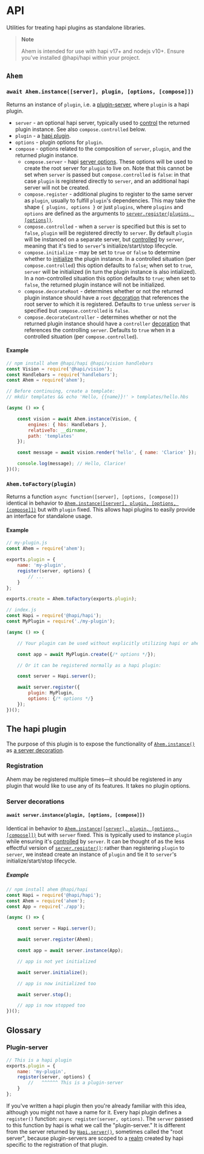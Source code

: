 # API

Utilities for treating hapi plugins as standalone libraries.

> **Note**
>
> Ahem is intended for use with hapi v17+ and nodejs v10+.  Ensure you've installed @hapi/hapi within your project.

## `Ahem`
### `await Ahem.instance([server], plugin, [options, [compose]])`

Returns an instance of `plugin`, i.e. a [plugin-server](#plugin-server), where `plugin` is a hapi plugin.

 - `server` - an optional hapi server, typically used to [control](https://hapi.dev/api/#-servercontrolserver) the returned plugin instance.  See also `compose.controlled` below.
 - `plugin` - a [hapi plugin](https://hapi.dev/api/#plugins).
 - `options` - plugin options for `plugin`.
 - `compose` - options related to the composition of `server`, `plugin`, and the returned plugin instance.
   - `compose.server` - hapi [server options](https://hapi.dev/api/#server.options).  These options will be used to create the root server for `plugin` to live on.  Note that this cannot be set when `server` is passed but `compose.controlled` is `false`: in that case `plugin` is registered directly to `server`, and an additional hapi server will not be created.
   - `compose.register` - additional plugins to register to the same server as `plugin`, usually to fulfill `plugin`'s dependencies.  This may take the shape `{ plugins, options }` or just `plugins`, where `plugins` and `options` are defined as the arguments to [`server.register(plugins, [options])`](https://hapi.dev/api/#-await-serverregisterplugins-options).
   - `compose.controlled` - when a `server` is specified but this is set to `false`, `plugin` will be registered directly to `server`.  By default `plugin` will be instanced on a separate server, but [controlled](https://hapi.dev/api/#-servercontrolserver) by `server`, meaning that it's tied to `server`'s initialize/start/stop lifecycle.
   - `compose.initialize` - may be set to `true` or `false` to determine whether to [initialize](https://hapi.dev/api/#-await-serverinitialize) the plugin instance.  In a controlled situation (per `compose.controlled`) this option defaults to `false`; when set to `true`, `server` will be initialized (in turn the plugin instance is also intialized).  In a non-controlled situation this option defaults to `true`; when set to `false`, the returned plugin instance will not be initialized.
   - `compose.decorateRoot` - determines whether or not the returned plugin instance should have a `root` [decoration](https://hapi.dev/api/#-serverdecoratetype-property-method-options) that references the root server to which it is registered.  Defaults to `true` unless `server` is specified but `compose.controlled` is `false`.
   - `compose.decorateController` - determines whether or not the returned plugin instance should have a `controller` [decoration](https://hapi.dev/api/#-serverdecoratetype-property-method-options) that references the controlling `server`.  Defaults to `true` when in a controlled situation (per `compose.controlled`).

#### Example

```js
// npm install ahem @hapi/hapi @hapi/vision handlebars
const Vision = require('@hapi/vision');
const Handlebars = require('handlebars');
const Ahem = require('ahem');

// Before continuing, create a template:
// mkdir templates && echo 'Hello, {{name}}!' > templates/hello.hbs

(async () => {

    const vision = await Ahem.instance(Vision, {
        engines: { hbs: Handlebars },
        relativeTo: __dirname,
        path: 'templates'
    });

    const message = await vision.render('hello', { name: 'Clarice' });

    console.log(message); // Hello, Clarice!
})();
```

### `Ahem.toFactory(plugin)`

Returns a function `async function([server], [options, [compose]])` identical in behavior to [`Ahem.instance([server], plugin, [options, [compose]])`](#await-aheminstanceserver-plugin-options-compose) but with `plugin` fixed.  This allows hapi plugins to easily provide an interface for standalone usage.

#### Example

```js
// my-plugin.js
const Ahem = require('ahem');

exports.plugin = {
    name: 'my-plugin',
    register(server, options) {
        // ...
    }
};

exports.create = Ahem.toFactory(exports.plugin);
```

```js
// index.js
const Hapi = require('@hapi/hapi');
const MyPlugin = require('./my-plugin');

(async () => {

    // Your plugin can be used without explicitly utilizing hapi or ahem:

    const app = await MyPlugin.create({/* options */});

    // Or it can be registered normally as a hapi plugin:

    const server = Hapi.server();

    await server.register({
        plugin: MyPlugin,
        options: {/* options */}
    });
})();
```

## The hapi plugin
The purpose of this plugin is to expose the functionality of [`Ahem.instance()`](#await-aheminstanceserver-plugin-options-compose) as [a server decoration](#await-serverinstanceplugin-options-compose).

### Registration
Ahem may be registered multiple times—it should be registered in any plugin that would like to use any of its features.  It takes no plugin options.

### Server decorations
#### `await server.instance(plugin, [options, [compose]])`
Identical in behavior to [`Ahem.instance([server], plugin, [options, [compose]])`](#await-aheminstanceserver-plugin-options-compose) but with `server` fixed.  This is typically used to instance `plugin` while ensuring it's [controlled](https://hapi.dev/api/#-servercontrolserver) by `server`.  It can be thought of as the less effectful version of [`server.register()`](https://hapi.dev/api/#server.register()): rather than registering `plugin` to `server`, we instead create an instance of `plugin` and tie it to `server`'s initialize/start/stop lifecycle.

##### Example

```js
// npm install ahem @hapi/hapi
const Hapi = require('@hapi/hapi');
const Ahem = require('ahem');
const App = require('./app');

(async () => {

    const server = Hapi.server();

    await server.register(Ahem);

    const app = await server.instance(App);

    // app is not yet initialized

    await server.initialize();

    // app is now initialized too

    await server.stop();

    // app is now stopped too
})();
```

## Glossary

### Plugin-server

```js
// This is a hapi plugin
exports.plugin = {
    name: 'my-plugin',
    register(server, options) {
        //   ^^^^^^ This is a plugin-server
    }
};
```

If you've written a hapi plugin then you're already familiar with this idea, although you might not have a name for it.  Every hapi plugin defines a `register()` function: `async register(server, options)`.  The `server` passed to this function by hapi is what we call the "plugin-server."  It is different from the server returned by [`Hapi.server()`](https://hapi.dev/api/#-serveroptions), sometimes called the "root server", because plugin-servers are scoped to a [realm](https://hapi.dev/api/#-serverrealm) created by hapi specific to the registration of that plugin.
